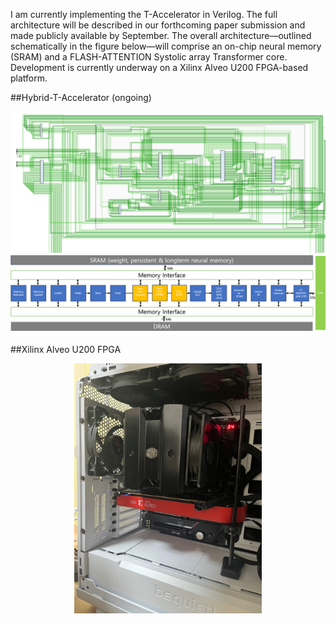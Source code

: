 I am currently implementing the T-Accelerator in Verilog.
The full architecture will be described in our forthcoming paper submission and made publicly available by September.
The overall architecture—outlined schematically in the figure below—will comprise an on-chip neural memory (SRAM) and a FLASH-ATTENTION Systolic array Transformer core.
Development is currently underway on a Xilinx Alveo U200 FPGA-based platform.

##Hybrid-T-Accelerator (ongoing)
<p align="center">
  <img src="sch.png" width="1000" >
  <img src="arch3.png" width="1000" >

</p>

##Xilinx Alveo U200 FPGA 
<p align="center">
  <img src="u200.jpeg" width="300" >
</p>
